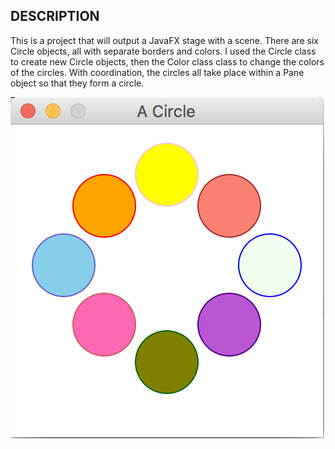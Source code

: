## DESCRIPTION
This is a project that will output a JavaFX stage with a scene.
There are six Circle objects, all with separate borders and colors. I used the Circle class to create new Circle objects, then the Color class class to change the colors of the circles. With coordination, the circles all take place within a Pane object so that they form a circle.

![Couldn't Load Image](circles.png)
